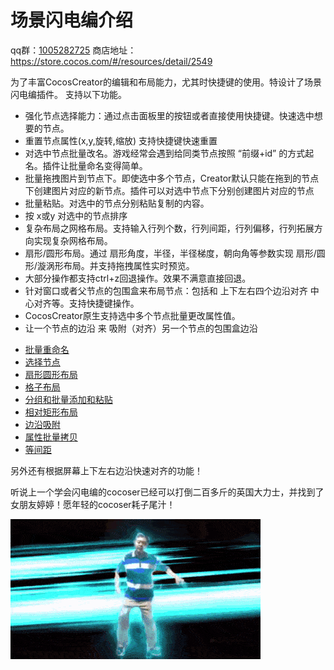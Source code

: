 # 场景闪电编介绍

qq群：[1005282725](https://jq.qq.com/?_wv=1027&k=KnngtYjd)
商店地址：https://store.cocos.com/#/resources/detail/2549

为了丰富CocosCreator的编辑和布局能力，尤其时快捷键的使用。特设计了场景闪电编插件。 支持以下功能。

- 强化节点选择能力：通过点击面板里的按钮或者直接使用快捷键。快速选中想要的节点。
- 重置节点属性(x,y,旋转,缩放) 支持快捷键快速重置
- 对选中节点批量改名。游戏经常会遇到给同类节点按照 “前缀+id” 的方式起名。插件让批量命名变得简单。
- 批量拖拽图片到节点下。即使选中多个节点，Creator默认只能在拖到的节点下创建图片对应的新节点。插件可以对选中节点下分别创建图片对应的节点
- 批量粘贴。对选中的节点分别粘贴复制的内容。
- 按 x或y 对选中的节点排序
- 复杂布局之网格布局。支持输入行列个数，行列间距，行列偏移，行列拓展方向实现复杂网格布局。
- 扇形/圆形布局。通过 扇形角度，半径，半径梯度，朝向角等参数实现 扇形/圆形/漩涡形布局。并支持拖拽属性实时预览。
- 大部分操作都支持ctrl+z回退操作。效果不满意直接回退。
- 针对窗口或者父节点的包围盒来布局节点：包括和 上下左右四个边沿对齐 中心对齐等。支持快捷键操作。
- CocosCreator原生支持选中多个节点批量更改属性值。
- 让一个节点的边沿 来 吸附（对齐）另一个节点的包围盒边沿
 


* [批量重命名](./批量重命名/批量重命名.md)
* [选择节点](./选择节点[快捷键]/选择节点[快捷键].md)
* [扇形圆形布局](./扇形圆形布局/扇形圆形布局.md)
* [格子布局](./格子布局/格子布局.md)
* [分组和批量添加和粘贴](./批量添加和粘贴/批量添加和粘贴.md)
* [相对矩形布局](./相对矩形布局/相对矩形布局.md)
* [边沿吸附](./边沿吸附/边沿吸附.md)
* [属性批量拷贝](./属性批量拷贝/属性批量拷贝.md)
* [等间距](./等间距/等间距.md)

另外还有根据屏幕上下左右边沿快速对齐的功能！

听说上一个学会闪电编的cocoser已经可以打倒二百多斤的英国大力士，并找到了女朋友婷婷！愿年轻的cocoser耗子尾汁！

![avatar](./mabaoguo.gif)